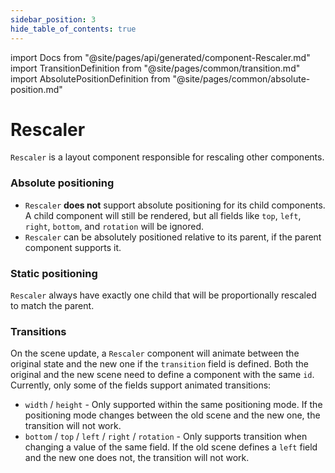 ```yaml
---
sidebar_position: 3
hide_table_of_contents: true
---
```

import Docs from "@site/pages/api/generated/component-Rescaler.md"
import TransitionDefinition from "@site/pages/common/transition.md"
import AbsolutePositionDefinition from "@site/pages/common/absolute-position.md"

# Rescaler

`Rescaler` is a layout component responsible for rescaling other components.

### Absolute positioning

<AbsolutePositionDefinition />

- `Rescaler` **does not** support absolute positioning for its child components. A child component will still be rendered, but all fields like `top`, `left`, `right`, `bottom`, and `rotation` will be ignored.
- `Rescaler` can be absolutely positioned relative to its parent, if the parent component supports it.

### Static positioning

`Rescaler` always have exactly one child that will be proportionally rescaled to match the parent.

### Transitions

On the scene update, a `Rescaler` component will animate between the original state and the new one if the `transition` field is defined. Both the original and the new scene need to define a component with the same `id`. Currently, only some of the fields support animated transitions:

- `width` / `height` - Only supported within the same positioning mode. If the positioning mode changes between the old scene and the new one, the transition will not work.
- `bottom` / `top` / `left` / `right` / `rotation` - Only supports transition when changing a value of the same field. If the old scene defines a `left` field and the new one does not, the transition will not work.

<Docs />

<TransitionDefinition />
